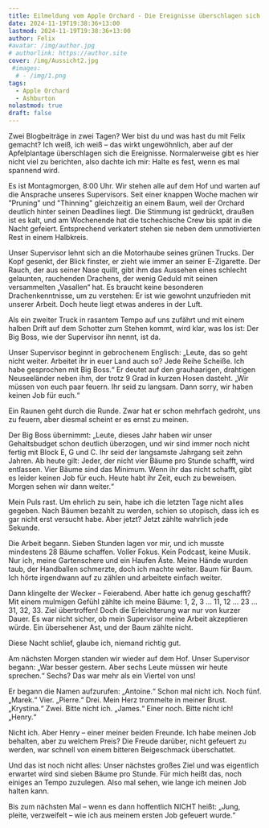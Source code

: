 ```yaml
---
title: Eilmeldung vom Apple Orchard - Die Ereignisse überschlagen sich
date: 2024-11-19T19:38:36+13:00
lastmod: 2024-11-19T19:38:36+13:00
author: Felix
#avatar: /img/author.jpg
# authorlink: https://author.site
cover: /img/Aussicht2.jpg
 #images:
  # - /img/1.png
tags:
  - Apple Orchard
  - Ashburton
nolastmod: true
draft: false
---
```


Zwei Blogbeiträge in zwei Tagen? Wer bist du und was hast du mit Felix gemacht?
Ich weiß, ich weiß – das wirkt ungewöhnlich, aber auf der Apfelplantage überschlagen sich die Ereignisse. Normalerweise gibt es hier nicht viel zu berichten, also dachte ich mir: Halte es fest, wenn es mal spannend wird.

<!--more-->

Es ist Montagmorgen, 8:00 Uhr. Wir stehen alle auf dem Hof und warten auf die Ansprache unseres Supervisors. Seit einer knappen Woche machen wir "Pruning" und "Thinning" gleichzeitig an einem Baum, weil der Orchard deutlich hinter seinen Deadlines liegt. Die Stimmung ist gedrückt, draußen ist es kalt, und am Wochenende hat die tschechische Crew bis spät in die Nacht gefeiert. Entsprechend verkatert stehen sie neben dem unmotivierten Rest in einem Halbkreis. 

Unser Supervisor lehnt sich an die Motorhaube seines grünen Trucks. Der Kopf gesenkt, der Blick finster, er zieht wie immer an seiner E-Zigarette. Der Rauch, der aus seiner Nase quillt, gibt ihm das Aussehen eines schlecht gelaunten, rauchenden Drachens, der wenig Geduld mit seinen versammelten „Vasallen“ hat. Es braucht keine besonderen Drachenkenntnisse, um zu verstehen: Er ist wie gewohnt unzufrieden mit unserer Arbeit. Doch heute liegt etwas anderes in der Luft.

Als ein zweiter Truck in rasantem Tempo auf uns zufährt und mit einem halben Drift auf dem Schotter zum Stehen kommt, wird klar, was los ist: Der Big Boss, wie der Supervisor ihn nennt, ist da.

Unser Supervisor beginnt in gebrochenem Englisch:
„Leute, das so geht nicht weiter. Arbeitet ihr in euer Land auch so? Jede Reihe Scheiße. Ich habe gesprochen mit Big Boss.“ Er deutet auf den grauhaarigen, drahtigen Neuseeländer neben ihm, der trotz 9 Grad in kurzen Hosen dasteht. „Wir müssen von euch paar feuern. Ihr seid zu langsam. Dann sorry, wir haben keinen Job für euch.“

Ein Raunen geht durch die Runde. Zwar hat er schon mehrfach gedroht, uns zu feuern, aber diesmal scheint er es ernst zu meinen.

Der Big Boss übernimmt:
„Leute, dieses Jahr haben wir unser Gehaltsbudget schon deutlich überzogen, und wir sind immer noch nicht fertig mit Block E, G und C. Ihr seid der langsamste Jahrgang seit zehn Jahren. Ab heute gilt: Jeder, der nicht vier Bäume pro Stunde schafft, wird entlassen. Vier Bäume sind das Minimum. Wenn ihr das nicht schafft, gibt es leider keinen Job für euch. Heute habt ihr Zeit, euch zu beweisen. Morgen sehen wir dann weiter.“

Mein Puls rast. Um ehrlich zu sein, habe ich die letzten Tage nicht alles gegeben. Nach Bäumen bezahlt zu werden, schien so utopisch, dass ich es gar nicht erst versucht habe. Aber jetzt? Jetzt zählte wahrlich jede Sekunde.

Die Arbeit begann. Sieben Stunden lagen vor mir, und ich musste mindestens 28 Bäume schaffen. Voller Fokus. Kein Podcast, keine Musik. Nur ich, meine Gartenschere und ein Haufen Äste. Meine Hände wurden taub, der Handballen schmerzte, doch ich machte weiter. Baum für Baum. Ich hörte irgendwann auf zu zählen und arbeitete einfach weiter.

Dann klingelte der Wecker – Feierabend. Aber hatte ich genug geschafft? Mit einem mulmigen Gefühl zählte ich meine Bäume: 1, 2, 3 … 11, 12 … 23 … 31, 32, 33. Ziel übertroffen! Doch die Erleichterung war nur von kurzer Dauer. Es war nicht sicher, ob mein Supervisor meine Arbeit akzeptieren würde. Ein übersehener Ast, und der Baum zählte nicht.

Diese Nacht schlief, glaube ich, niemand richtig gut.

Am nächsten Morgen standen wir wieder auf dem Hof. Unser Supervisor begann:
„War besser gestern. Aber sechs Leute müssen wir heute sprechen.“ Sechs? Das war mehr als ein Viertel von uns!

Er begann die Namen aufzurufen:
„Antoine.“ Schon mal nicht ich. Noch fünf.
„Marek.“ Vier.
„Pierre.“ Drei. Mein Herz trommelte in meiner Brust.
„Krystina.“ Zwei. Bitte nicht ich.
„James.“ Einer noch. Bitte nicht ich!
„Henry.“

Nicht ich. Aber Henry – einer meiner beiden Freunde. Ich habe meinen Job behalten, aber zu welchem Preis? Die Freude darüber, nicht gefeuert zu werden, war schnell von einem bitteren Beigeschmack überschattet.

Und das ist noch nicht alles: Unser nächstes großes Ziel und was eigentlich erwartet wird sind sieben Bäume pro Stunde. Für mich heißt das, noch einiges an Tempo zuzulegen. Also mal sehen, wie lange ich meinen Job halten kann.

Bis zum nächsten Mal – wenn es dann hoffentlich NICHT heißt: „Jung, pleite, verzweifelt – wie ich aus meinem ersten Job gefeuert wurde.“
